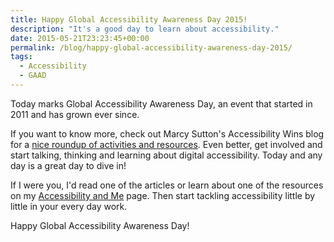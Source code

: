 ```yaml
---
title: Happy Global Accessibility Awareness Day 2015!
description: "It's a good day to learn about accessibility."
date: 2015-05-21T23:23:45+00:00
permalink: /blog/happy-global-accessibility-awareness-day-2015/
tags:
  - Accessibility
  - GAAD
---
```


Today marks Global Accessibility Awareness Day, an event that started in 2011 and has grown ever since.

If you want to know more, check out Marcy Sutton's Accessibility Wins blog for a [nice roundup of activities and resources](http://a11ywins.tumblr.com/post/119550846548/happy-global-accessibility-awareness-day). Even better, get involved and start talking, thinking and learning about digital accessibility. Today and any day is a great day to dive in!

If I were you, I'd read one of the articles or learn about one of the resources on my [Accessibility and Me](http://a11y.me) page. Then start tackling accessibility little by little in your every day work.

Happy Global Accessibility Awareness Day!
